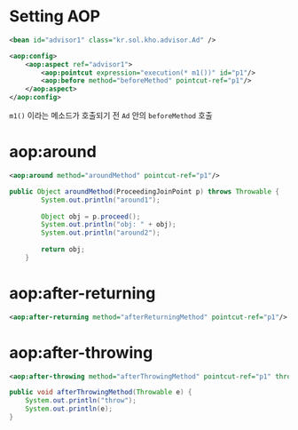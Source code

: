 # Setting AOP

```xml
<bean id="advisor1" class="kr.sol.kho.advisor.Ad" />

<aop:config>
	<aop:aspect ref="advisor1">
		<aop:pointcut expression="execution(* m1())" id="p1"/>
		<aop:before method="beforeMethod" pointcut-ref="p1"/>
	</aop:aspect>
</aop:config>
```

`m1()` 이라는 메소드가 호출되기 전 `Ad` 안의 `beforeMethod` 호출

# aop:around

```xml
<aop:around method="aroundMethod" pointcut-ref="p1"/>
```

```java
public Object aroundMethod(ProceedingJoinPoint p) throws Throwable {
		System.out.println("around1");
		
		Object obj = p.proceed();
		System.out.println("obj: " + obj);
		System.out.println("around2");
		
		return obj;
	}
```


# aop:after-returning

```xml
<aop:after-returning method="afterReturningMethod" pointcut-ref="p1"/>
```

# aop:after-throwing

```xml
<aop:after-throwing method="afterThrowingMethod" pointcut-ref="p1" throwing="e"/>
```

```java
public void afterThrowingMethod(Throwable e) {
	System.out.println("throw");
	System.out.println(e);
}
```

